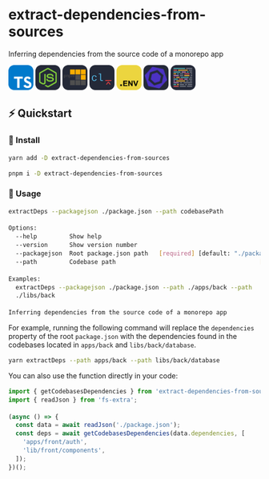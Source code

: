 # extract-dependencies-from-sources

Inferring dependencies from the source code of a monorepo app

<!-- readme-package-icons start -->

<p align="left"><a href="https://www.typescriptlang.org/docs/" target="_blank"><img height="50" src="https://raw.githubusercontent.com/jpb06/jpb06/master/icons/TypeScript.svg" /></a>&nbsp;<a href="https://nodejs.org/en/docs/" target="_blank"><img height="50" src="https://raw.githubusercontent.com/jpb06/jpb06/master/icons/NodeJS-Dark.svg" /></a>&nbsp;<a href="https://pnpm.io/motivation" target="_blank"><img height="50" src="https://raw.githubusercontent.com/jpb06/jpb06/master/icons/Pnpm-Dark.svg" /></a>&nbsp;<a href="https://github.com/conventional-changelog" target="_blank"><img height="50" src="https://raw.githubusercontent.com/jpb06/jpb06/master/icons/CommitLint.Dark.svg" /></a>&nbsp;<a href="https://github.com/motdotla/dotenv#readme" target="_blank"><img height="50" src="https://raw.githubusercontent.com/jpb06/jpb06/master/icons/Dotenv-Dark.svg" /></a>&nbsp;<a href="https://eslint.org/docs/latest/" target="_blank"><img height="50" src="https://raw.githubusercontent.com/jpb06/jpb06/master/icons/Eslint-Dark.svg" /></a>&nbsp;<a href="https://prettier.io/docs/en/index.html" target="_blank"><img height="50" src="https://raw.githubusercontent.com/jpb06/jpb06/master/icons/Prettier-Dark.svg" /></a></p>

<!-- readme-package-icons end -->

## ⚡ Quickstart

### 🔶 Install

```bash
yarn add -D extract-dependencies-from-sources
```

```bash
pnpm i -D extract-dependencies-from-sources
```

### 🔶 Usage

```bash
extractDeps --packagejson ./package.json --path codebasePath

Options:
  --help         Show help                                             [boolean]
  --version      Show version number                                   [boolean]
  --packagejson  Root package.json path   [required] [default: "./package.json"]
  --path         Codebase path                                        [required]

Examples:
  extractDeps --packagejson ./package.json --path ./apps/back --path
  ./libs/back

Inferring dependencies from the source code of a monorepo app
```

For example, running the following command will replace the `dependencies` property of the root `package.json` with the dependencies found in the codebases located in `apps/back` and `libs/back/database`.

```bash
yarn extractDeps --path apps/back --path libs/back/database
```

You can also use the function directly in your code:

```ts
import { getCodebasesDependencies } from 'extract-dependencies-from-sources';
import { readJson } from 'fs-extra';

(async () => {
  const data = await readJson('./package.json');
  const deps = await getCodebasesDependencies(data.dependencies, [
    'apps/front/auth',
    'lib/front/components',
  ]);
})();
```
